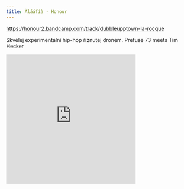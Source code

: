 ```yaml
---
title: Àlááfíà - Honour
---
```


https://honour2.bandcamp.com/track/dubbleupptown-la-rocque

Skvělej experimentální hip-hop říznutej dronem. Prefuse 73 meets Tim Hecker

<iframe style="border: 0; width: 350px; height: 350px;" src="https://bandcamp.com/EmbeddedPlayer/album=2948313012/size=large/bgcol=ffffff/linkcol=0687f5/minimal=true/track=3060989126/transparent=true/" seamless>
</iframe>
